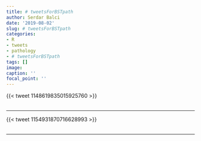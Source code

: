 ```yaml
---
title: # tweetsForBSTpath
author: Serdar Balci
date: '2019-08-02'
slug: # tweetsForBSTpath
categories:
- R
- tweets
- pathology
- # tweetsForBSTpath
tags: []
image:
caption: ''
focal_point: ''
---
```



{{< tweet 1148619835015925760 >}}
<br>
<br>
<hr>
{{< tweet 1154931870716628993 >}}
<br>
<br>
<hr>

